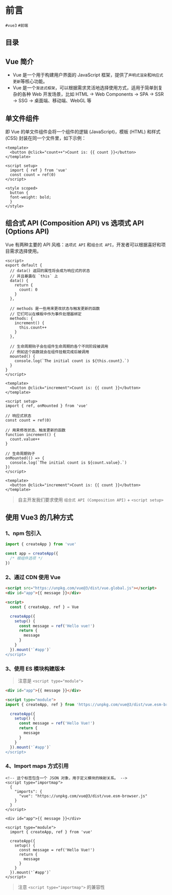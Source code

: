 
# 前言

`#vue3`  `#前端` 


## 目录
<!-- toc -->
 ## Vue 简介 

- Vue 是一个用于构建用户界面的 JavaScript 框架，提供了`声明式渲染`和`响应式更新`等核心功能。
- Vue 是一个`渐进式框架`，可以根据需求灵活地选择使用方式，适用于简单到复杂的各种 Web 开发场景，比如 HTML → Web Components   → SPA → SSR → SSG  →   桌面端、移动端、WebGL 等

## 单文件组件

即 Vue 的单文件组件会将一个组件的逻辑 (JavaScript)，模板 (HTML) 和样式 (CSS) 封装在同一个文件里，如下示例：

```vue
<template>
  <button @click="count++">Count is: {{ count }}</button>
</template>

<script setup>
  import { ref } from 'vue'
  const count = ref(0)
</script>

<style scoped>
  button {
  font-weight: bold;
  }
</style>
```

## 组合式 API (Composition API)  vs  选项式 API (Options API)

Vue 有两种主要的 API 风格：`选项式 API` 和`组合式 API`，开发者可以根据喜好和项目需求选择使用。

```vue
<script>
export default {
  // data() 返回的属性将会成为响应式的状态
  // 并且暴露在 `this` 上
  data() {
    return {
      count: 0
    }
  },

  // methods 是一些用来更改状态与触发更新的函数
  // 它们可以在模板中作为事件处理器绑定
  methods: {
    increment() {
      this.count++
    }
  },

  // 生命周期钩子会在组件生命周期的各个不同阶段被调用
  // 例如这个函数就会在组件挂载完成后被调用
  mounted() {
    console.log(`The initial count is ${this.count}.`)
  }
}
</script>

<template>
  <button @click="increment">Count is: {{ count }}</button>
</template>
```

```vue
<script setup>
import { ref, onMounted } from 'vue'

// 响应式状态
const count = ref(0)

// 用来修改状态、触发更新的函数
function increment() {
  count.value++
}

// 生命周期钩子
onMounted(() => {
  console.log(`The initial count is ${count.value}.`)
})
</script>

<template>
  <button @click="increment">Count is: {{ count }}</button>
</template>
```

> 自主开发我们要求使用 `组合式 API (Composition API)` +  `<script setup>`

## 使用 Vue3 的几种方式

### 1、npm 包引入

```js
import { createApp } from 'vue'

const app = createApp({
  /* 根组件选项 */
})
```

### 2、通过 CDN 使用 Vue

```html
<script src="https://unpkg.com/vue@3/dist/vue.global.js"></script>
<div id="app">{{ message }}</div>

<script>
  const { createApp, ref } = Vue

  createApp({
    setup() {
      const message = ref('Hello vue!')
      return {
        message
      }
    }
  }).mount('`#app')`
</script>
```

### 3、使用 ES 模块构建版本

> 注意是 `<script type="module">`

```html
<div id="app">{{ message }}</div>

<script type="module">
import { createApp, ref } from 'https://unpkg.com/vue@3/dist/vue.esm-browser.js'

  createApp({
    setup() {
      const message = ref('Hello Vue!')
      return {
        message
      }
    }
  }).mount('`#app')`
</script>
```

### 4、Import maps 方式引用

```vue
<!-- 这个标签包含一个 JSON 对象，用于定义模块的映射关系。 -->
<script type="importmap">
  {
    "imports": {
      "vue": "https://unpkg.com/vue@3/dist/vue.esm-browser.js"
    }
  }
</script>

<div id="app">{{ message }}</div>

<script type="module">
  import { createApp, ref } from 'vue'

  createApp({
    setup() {
      const message = ref('Hello Vue!')
      return {
        message
      }
    }
  }).mount('`#app')`
</script>
```

> 注意 `<script type="importmap">` 的兼容性


